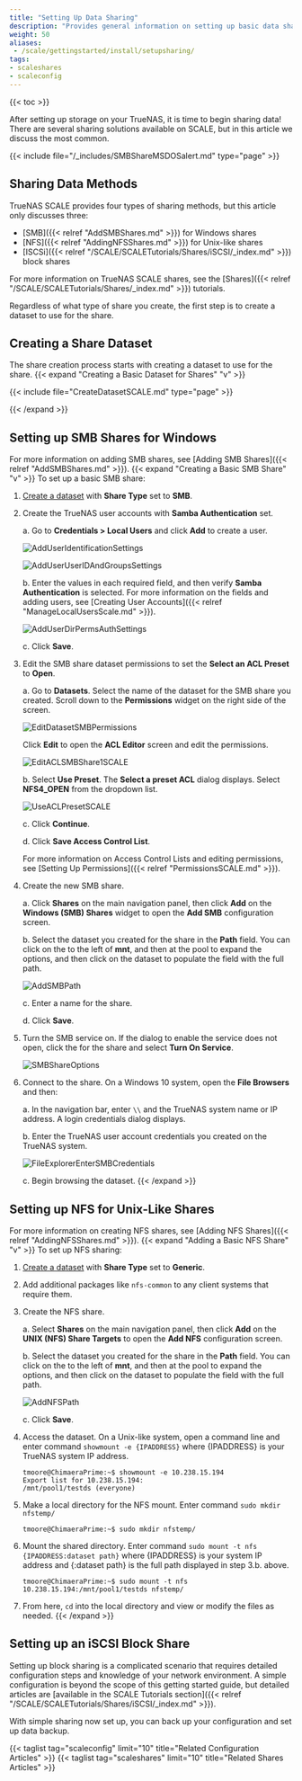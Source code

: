 ```yaml
---
title: "Setting Up Data Sharing"
description: "Provides general information on setting up basic data sharing on TrueNAS SCALE."
weight: 50
aliases:
 - /scale/gettingstarted/install/setupsharing/
tags:
- scaleshares
- scaleconfig
---
```


{{< toc >}}

After setting up storage on your TrueNAS, it is time to begin sharing data!
There are several sharing solutions available on SCALE, but in this article we discuss the most common. 

{{< include file="/_includes/SMBShareMSDOSalert.md" type="page" >}}

## Sharing Data Methods
TrueNAS SCALE provides four types of sharing methods, but this article only discusses three:

* [SMB]({{< relref "AddSMBShares.md" >}}) for Windows shares
* [NFS]({{< relref "AddingNFSShares.md" >}}) for Unix-like shares
* [ISCSi]({{< relref "/SCALE/SCALETutorials/Shares/iSCSI/_index.md" >}}) block shares

For more information on TrueNAS SCALE shares, see the [Shares]({{< relref "/SCALE/SCALETutorials/Shares/_index.md" >}}) tutorials.

Regardless of what type of share you create, the first step is to create a dataset to use for the share.
## Creating a Share Dataset
The share creation process starts with creating a dataset to use for the share. 
{{< expand "Creating a Basic Dataset for Shares" "v" >}}

{{< include file="CreateDatasetSCALE.md" type="page" >}}

{{< /expand >}}
## Setting up SMB Shares for Windows

For more information on adding SMB shares, see [Adding SMB Shares]({{< relref "AddSMBShares.md" >}}).
{{< expand "Creating a Basic SMB Share" "v" >}}
To set up a basic SMB share:

1. [Create a dataset](#creating-a-share-dataset) with **Share Type** set to **SMB**. 

2. Create the TrueNAS user accounts with **Samba Authentication** set.

   a. Go to **Credentials > Local Users** and click **Add** to create a user. 
      
      ![AddUserIdentificationSettings](/images/SCALE/23.10/AddUserIdentificationSettings.png "Add User Identification Settings")
      
      ![AddUserUserIDAndGroupsSettings](/images/SCALE/23.10/AddUser-UserIDAndGroupSettings.png "Add User User Id an Groups Settings")
          
   b. Enter the values in each required field, and then verify **Samba Authentication** is selected. 
      For more information on the fields and adding users, see [Creating User Accounts]({{< relref "ManageLocalUsersScale.md" >}}).
      
      ![AddUserDirPermsAuthSettings](/images/SCALE/23.10/AddUserDirPermsAuthSettings.png "Add User Directories, Permissions and Authentication Settings")
    
   c. Click **Save**.

3. Edit the SMB share dataset permissions to set the **Select an ACL Preset** to **Open**.

   a. Go to **Datasets**. Select the name of the dataset for the SMB share you created. 
      Scroll down to the **Permissions** widget on the right side of the screen. 

      ![EditDatasetSMBPermissions](/images/SCALE/22.12/EditDatasetSMBPermissions.png "Edit Dataset SMB Permissions")
      
      Click **Edit** to open the **ACL Editor** screen and edit the permissions.
      
      ![EditACLSMBShare1SCALE](/images/SCALE/22.12/EditACLSMBShare1SCALE.png "Edit ACL SMB Share")
   
   b. Select **Use Preset**. The **Select a preset ACL** dialog displays. Select **NFS4_OPEN** from the dropdown list.
      
      ![UseACLPresetSCALE](/images/SCALE/22.12/UseACLPresetSCALE.png "Select Preset ACL NFS4_OPEN")

   c. Click **Continue**.

   d. Click **Save Access Control List**.

   For more information on Access Control Lists and editing permissions, see [Setting Up Permissions]({{< relref "PermissionsSCALE.md" >}}).

4. Create the new SMB share. 

   a. Click **Shares** on the main navigation panel, then click **Add** on the **Windows (SMB) Shares** widget to open the **Add SMB** configuration screen.

   b. Select the dataset you created for the share in the **Path** field. 
      You can click on the <i class="fa fa-caret-right" aria-hidden="true"></i> to the left of **mnt**, and then at the pool to expand the options, and then click on the dataset to populate the field with the full path.
   
      ![AddSMBPath](/images/SCALE/22.02/AddSMBPath.png "Add SMB Path")

   c. Enter a name for the share.

   d. Click **Save**.

5. Turn the SMB service on. 
   If the dialog to enable the service does not open, click the <i class="fa fa-ellipsis-v" aria-hidden="true" title="Options"></i> for the share and select **Turn On Service**.
   
   ![SMBShareOptions](/images/SCALE/22.02/SMBShareOptions.png "SMB Share Options")

6. Connect to the share. On a Windows 10 system, open the **File Browsers** and then:

   a. In the navigation bar, enter `\\` and the TrueNAS system name or IP address. A login credentials dialog displays.

   b. Enter the TrueNAS user account credentials you created on the TrueNAS system. 
      
      ![FileExplorerEnterSMBCredentials](/images/SCALE/22.02/FileExplorerEnterSMBCredentials.png "File Explorer Enter SMB Credentials")

   c. Begin browsing the dataset.
{{< /expand >}}
## Setting up NFS for Unix-Like Shares
For more information on creating NFS shares, see [Adding NFS Shares]({{< relref "AddingNFSShares.md" >}}).
{{< expand "Adding a Basic NFS Share" "v" >}}
To set up NFS sharing:

1. [Create a dataset](#creating-a-share-dataset) with **Share Type** set to **Generic**.  

2. Add additional packages like `nfs-common` to any client systems that require them.

3. Create the NFS share. 

   a. Select **Shares** on the main navigation panel, then click **Add** on the **UNIX (NFS) Share Targets** to open the **Add NFS** configuration screen.

   b. Select the dataset you created for the share in the **Path** field. 
      You can click on the <i class="fa fa-caret-right" aria-hidden="true"></i> to the left of **mnt**, and then at the pool to expand the options, and then click on the dataset to populate the field with the full path.
   
      ![AddNFSPath](/images/SCALE/22.02/AddNFSPath.png "Add NFS Path")

   c. Click **Save**.

4. Access the dataset. 
   On a Unix-like system, open a command line and enter command `showmount -e {IPADDRESS}` where {IPADDRESS} is your TrueNAS system IP address.
   
   ```
   tmoore@ChimaeraPrime:~$ showmount -e 10.238.15.194
   Export list for 10.238.15.194:
   /mnt/pool1/testds (everyone)
   ```

5. Make a local directory for the NFS mount. Enter command `sudo mkdir nfstemp/`
   
   ```
   tmoore@ChimaeraPrime:~$ sudo mkdir nfstemp/
   ```

6. Mount the shared directory. 
   Enter command `sudo mount -t nfs {IPADDRESS:dataset path}` where {IPADDRESS} is your system IP address and {:dataset path} is the full path displayed in step 3.b. above.

   ```
   tmoore@ChimaeraPrime:~$ sudo mount -t nfs 10.238.15.194:/mnt/pool1/testds nfstemp/
   ```

7. From here, `cd` into the local directory and view or modify the files as needed.
{{< /expand >}}
## Setting up an iSCSI Block Share

Setting up block sharing is a complicated scenario that requires detailed configuration steps and knowledge of your network environment.
A simple configuration is beyond the scope of this getting started guide, but detailed articles are [available in the SCALE Tutorials section]({{< relref "/SCALE/SCALETutorials/Shares/iSCSI/_index.md" >}}).

With simple sharing now set up, you can back up your configuration and set up data backup.

{{< taglist tag="scaleconfig" limit="10" title="Related Configuration Articles" >}}
{{< taglist tag="scaleshares" limit="10" title="Related Shares Articles" >}}
